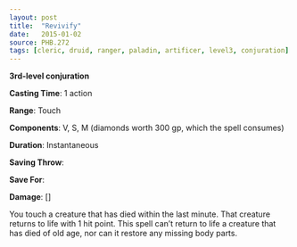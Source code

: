 ```yaml
---
layout: post
title:  "Revivify"
date:   2015-01-02
source: PHB.272
tags: [cleric, druid, ranger, paladin, artificer, level3, conjuration]
---
```


**3rd-level conjuration**

**Casting Time**: 1 action

**Range**: Touch

**Components**: V, S, M (diamonds worth 300 gp, which the spell consumes)

**Duration**: Instantaneous

**Saving Throw**:

**Save For**:

**Damage**: []

You touch a creature that has died within the last minute. That creature returns to life with 1 hit point. This spell can’t return to life a creature that has died of old age, nor can it restore any missing body parts.
